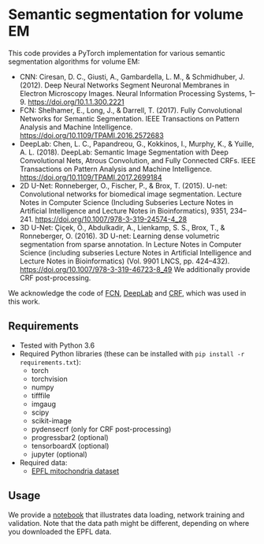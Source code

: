 # Semantic segmentation for volume EM

This code provides a PyTorch implementation for various semantic segmentation algorithms for volume EM: 
- CNN: Ciresan, D. C., Giusti, A., Gambardella, L. M., & Schmidhuber, J. (2012). Deep Neural Networks Segment Neuronal Membranes in Electron Microscopy Images. Neural Information Processing Systems, 1–9. https://doi.org/10.1.1.300.2221
- FCN: Shelhamer, E., Long, J., & Darrell, T. (2017). Fully Convolutional Networks for Semantic Segmentation. IEEE Transactions on Pattern Analysis and Machine Intelligence. https://doi.org/10.1109/TPAMI.2016.2572683
- DeepLab: Chen, L. C., Papandreou, G., Kokkinos, I., Murphy, K., & Yuille, A. L. (2018). DeepLab: Semantic Image Segmentation with Deep Convolutional Nets, Atrous Convolution, and Fully Connected CRFs. IEEE Transactions on Pattern Analysis and Machine Intelligence. https://doi.org/10.1109/TPAMI.2017.2699184
- 2D U-Net: Ronneberger, O., Fischer, P., & Brox, T. (2015). U-net: Convolutional networks for biomedical image segmentation. Lecture Notes in Computer Science (Including Subseries Lecture Notes in Artificial Intelligence and Lecture Notes in Bioinformatics), 9351, 234–241. https://doi.org/10.1007/978-3-319-24574-4_28
- 3D U-Net: Çiçek, Ö., Abdulkadir, A., Lienkamp, S. S., Brox, T., & Ronneberger, O. (2016). 3D U-net: Learning dense volumetric segmentation from sparse annotation. In Lecture Notes in Computer Science (including subseries Lecture Notes in Artificial Intelligence and Lecture Notes in Bioinformatics) (Vol. 9901 LNCS, pp. 424–432). https://doi.org/10.1007/978-3-319-46723-8_49
We additionally provide CRF post-processing. 

We acknowledge the code of [FCN](https://github.com/wkentaro/pytorch-fcn), [DeepLab](https://github.com/kazuto1011/deeplab-pytorch) and [CRF](https://github.com/kmkurn/pytorch-crf), which was used in this work. 

## Requirements
- Tested with Python 3.6
- Required Python libraries (these can be installed with `pip install -r requirements.txt`): 
  - torch
  - torchvision
  - numpy
  - tifffile
  - imgaug
  - scipy
  - scikit-image
  - pydensecrf (only for CRF post-processing)
  - progressbar2 (optional)
  - tensorboardX (optional)
  - jupyter (optional)
- Required data: 
  - [EPFL mitochondria dataset](https://cvlab.epfl.ch/data/data-em/)

## Usage
We provide a [notebook](unet.ipynb) that illustrates data loading, network training and validation. Note that the data path might be different, depending on where you downloaded the EPFL data. 
